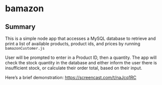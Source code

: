 # bamazon

## Summary

This is a simple node app that accesses a MySQL database to retrieve and print a list of available products, product ids, and prices by running `bamazonCustomer.js`

User will be prompted to enter in a Product ID, then a quantity.
The app will check the stock quantity in the database and either inform the user there is insufficient stock, or calculate their order total, based on their input. 

Here’s a brief demonstration: https://screencast.com/t/naJcq1RC